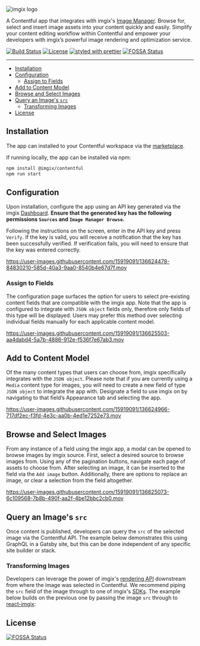 <!-- ix-docs-ignore -->
![imgix logo](https://assets.imgix.net/sdk-imgix-logo.svg)

A Contentful app that integrates with imgix's [Image Manager](https://docs.imgix.com/setup/image-manager). Browse for, select and insert image assets into your content quickly and easily. Simplify your content editing workflow within Contentful and empower your developers with imgix’s powerful image rendering and optimization service.

[![Build Status](https://travis-ci.com/imgix/contentful.svg?branch=main)](https://travis-ci.com/imgix/contentful)
[![License](https://img.shields.io/github/license/imgix/contentful)](https://github.com/imgix/contentful/blob/main/LICENSE.md)
[![styled with prettier](https://img.shields.io/badge/styled_with-prettier-ff69b4.svg)](https://github.com/prettier/prettier)
[![FOSSA Status](https://app.fossa.com/api/projects/git%2Bgithub.com%2Fimgix%2Fcontentful.svg?type=shield)](https://app.fossa.com/projects/git%2Bgithub.com%2Fimgix%2Fcontentful?ref=badge_shield)

---

<!-- /ix-docs-ignore -->

<!-- NB: Run `npx markdown-toc README.md --maxdepth 4 | sed -e 's/[[:space:]]\{2\}/    /g'` to generate TOC, and copy the result from the terminal to replace the TOC below :) -->

<!-- prettier-ignore-start -->

<!-- toc -->

- [Installation](#installation)
- [Configuration](#configuration)
    * [Assign to Fields](#assign-to-fields)
- [Add to Content Model](#add-to-content-model)
- [Browse and Select Images](#browse-and-select-images)
- [Query an Image's `src`](#query-an-images-src)
    * [Transforming Images](#transforming-images)
- [License](#license)

<!-- tocstop -->

<!-- prettier-ignore-end -->

## Installation

The app can installed to your Contentful workspace via the [marketplace](https://www.contentful.com/marketplace/app/imgix/).

If running locally, the app can be installed via npm:

```bash
npm install @imgix/contentful
npm run start
```

## Configuration

Upon installation, configure the app using an API key generated via the imgix [Dashboard](https://dashboard.imgix.com/api-keys). **Ensure that the generated key has the following permissions `Sources` and `Image Manager Browse`.**

Following the instructions on the screen, enter in the API key and press `Verify`. If the key is valid, you will receive a notification that the key has been successfully verified. If verification fails, you will need to ensure that the key was entered correctly.

https://user-images.githubusercontent.com/15919091/136624478-84830210-585d-40a3-9aa0-8540b4e67d7f.mov

### Assign to Fields

The configuration page surfaces the option for users to select pre-existing content fields that are compatible with the imgix app. Note that the app is configured to integrate with `JSON object` fields only, therefore only fields of this type will be displayed. Users may prefer this method over selecting individual fields manually for each applicable content model.

https://user-images.githubusercontent.com/15919091/136625503-aa4dabd4-5a7b-4886-912e-f536f7e67ab3.mov

## Add to Content Model

Of the many content types that users can choose from, imgix specifically integrates with the `JSON object`. Please note that if you are currently using a `Media` content type for images, you will need to create a new field of type `JSON object` to integrate the app with.
Designate a field to use imgix on by navigating to that field’s Appearance tab and selecting the app.

https://user-images.githubusercontent.com/15919091/136624966-717df2ec-f3fd-4e3c-aa0b-4ed1e7252e73.mov

## Browse and Select Images

From any instance of a field using the imgix app, a modal can be opened to browse images by imgix source. First, select a desired source to browse images from. Using any of the pagination buttons, navigate each page of assets to choose from. After selecting an image, it can be inserted to the field via the `Add image` button. Additionally, there are options to replace an image, or clear a selection from the field altogether.

https://user-images.githubusercontent.com/15919091/136625073-6c109568-7b8b-490f-aa2f-4be12bbc2cb0.mov

## Query an Image's `src`

Once content is published, developers can query the `src` of the selected image via the Contentful API. The example below demonstrates this using GraphQL in a Gatsby site, but this can be done independent of any specific site builder or stack.

### Transforming Images

Developers can leverage the power of imgix's [rendering API](https://docs.imgix.com/apis/rendering) downstream from where the image was selected in Contentful. We recommend piping the `src` field of the image through to one of imgix's [SDKs](https://docs.imgix.com/libraries). The example below builds on the previous one by passing the image `src` through to [react-imgix](https://github.com/imgix/react-imgix):

## License
[![FOSSA Status](https://app.fossa.com/api/projects/git%2Bgithub.com%2Fimgix%2Fcontentful.svg?type=large)](https://app.fossa.com/projects/git%2Bgithub.com%2Fimgix%2Fcontentful?ref=badge_large)
